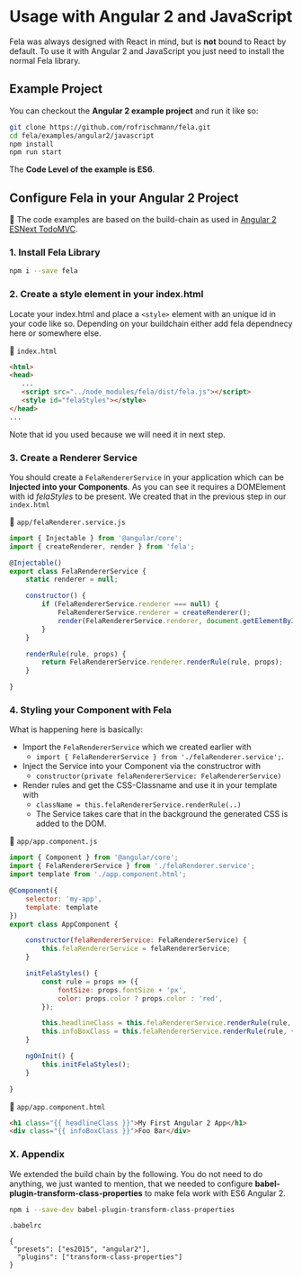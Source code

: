 # Usage with Angular 2 and JavaScript

Fela was always designed with React in mind, but is **not** bound to React by default. 
To use it with Angular 2 and JavaScript you just need to install the normal Fela library.

## Example Project

You can checkout the **Angular 2 example project** and run it like so:

```sh
git clone https://github.com/rofrischmann/fela.git
cd fela/examples/angular2/javascript
npm install
npm run start
```

The **Code Level of the example is ES6**.


## Configure Fela in your Angular 2 Project

:red_circle: The code examples are based on the build-chain as used in [Angular 2 ESNext TodoMVC](https://github.com/blacksonic/angular2-esnext-todomvc).
 
### 1. Install Fela Library
 
```sh
npm i --save fela

```

### 2. Create a style element in your index.html

Locate your index.html and place a `<style>` element with an unique id in your code like so.
Depending on your buildchain either add fela dependnecy here or somewhere else.

:file_folder: `index.html`
```html
<html>
<head>
   ...
   <script src="../node_modules/fela/dist/fela.js"></script>
   <style id="felaStyles"></style>
</head>
...
```

Note that id you used because we will need it in next step.

### 3. Create a Renderer Service

You should create a `FelaRendererService` in your application which can be **Injected into your Components**. 
As you can see it requires a DOMElement with id *felaStyles* to be present. We created that in the previous step in our `index.html`
 
:file_folder: `app/felaRenderer.service.js`

```javascript
import { Injectable } from '@angular/core';
import { createRenderer, render } from 'fela';

@Injectable()
export class FelaRendererService {
    static renderer = null;

    constructor() {
        if (FelaRendererService.renderer === null) {
            FelaRendererService.renderer = createRenderer();
            render(FelaRendererService.renderer, document.getElementById('felaStyles'));
        }
    }

    renderRule(rule, props) {
        return FelaRendererService.renderer.renderRule(rule, props);
    }

}
```


### 4. Styling your Component with Fela

What is happening here is basically:

  * Import the `FelaRendererService` which we created earlier with 
    * `import { FelaRendererService } from './felaRenderer.service';`.
  * Inject the Service into your Component via the constructror with 
    * `constructor(private felaRendererService: FelaRendererService)`
  * Render rules and get the CSS-Classname and use it in your template with
    * `className = this.felaRendererService.renderRule(..)`
    * The Service takes care that in the background the generated CSS is added to the DOM.

:file_folder: `app/app.component.js`

```javascript
import { Component } from '@angular/core';
import { FelaRendererService } from './felaRenderer.service';
import template from './app.component.html';

@Component({
    selector: 'my-app',
    template: template
})
export class AppComponent {

    constructor(felaRendererService: FelaRendererService) {
        this.felaRendererService = felaRendererService;
    }

    initFelaStyles() {
        const rule = props => ({
            fontSize: props.fontSize + 'px',
            color: props.color ? props.color : 'red',
        });

        this.headlineClass = this.felaRendererService.renderRule(rule, { fontSize: 20 });
        this.infoBoxClass = this.felaRendererService.renderRule(rule, { color: '#00ff00' });
    }

    ngOnInit() {
        this.initFelaStyles();
    }

}
```

:file_folder: `app/app.component.html`
```html
<h1 class="{{ headlineClass }}">My First Angular 2 App</h1>
<div class="{{ infoBoxClass }}">Foo Bar</div>
```


### X. Appendix
 
We extended the build chain by the following. You do not need to do anything, we just wanted to mention,
 that we needed to configure **babel-plugin-transform-class-properties** to make fela work with ES6 Angular 2.

```sh
npm i --save-dev babel-plugin-transform-class-properties
```

`.babelrc`

```
{
 "presets": ["es2015", "angular2"],
  "plugins": ["transform-class-properties"]
}
```

